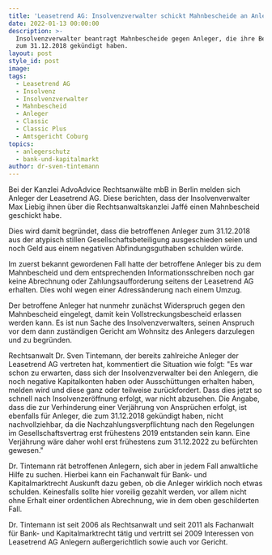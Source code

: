 ```yaml
---
title: 'Leasetrend AG: Insolvenzverwalter schickt Mahnbescheide an Anleger'
date: 2022-01-13 00:00:00
description: >-
  Insolvenzverwalter beantragt Mahnbescheide gegen Anleger, die ihre Beteiligung
  zum 31.12.2018 gekündigt haben. 
layout: post
style_id: post
image:
tags:
  - Leasetrend AG
  - Insolvenz
  - Insolvenzverwalter
  - Mahnbescheid
  - Anleger
  - Classic
  - Classic Plus
  - Amtsgericht Coburg
topics:
  - anlegerschutz
  - bank-und-kapitalmarkt
author: dr-sven-tintemann
---
```

Bei der Kanzlei AdvoAdvice Rechtsanwälte mbB in Berlin melden sich Anleger der Leasetrend AG. Diese berichten, dass der Insolvenverwalter Max Liebig ihnen über die Rechtsanwaltskanzlei Jaffé einen Mahnbescheid geschickt habe.&nbsp;

Dies wird damit begründet, dass die betroffenen Anleger zum 31.12.2018 aus der atypisch stillen Gesellschaftsbeteiligung ausgeschieden seien und noch Geld aus einem negativen Abfindungsguthaben schulden würde.&nbsp;

Im zuerst bekannt gewordenen Fall hatte der betroffene Anleger bis zu dem Mahnbescheid und dem entsprechenden Informationsschreiben noch gar keine Abrechnung oder Zahlungsaufforderung seitens der Leasetrend AG erhalten. Dies wohl wegen einer Adressänderung nach einem Umzug.&nbsp;

Der betroffene Anleger hat nunmehr zunächst Widerspruch gegen den Mahnbescheid eingelegt, damit kein Vollstreckungsbescheid erlassen werden kann. Es ist nun Sache des Insolvenzverwalters, seinen Anspruch vor dem dann zuständigen Gericht am Wohnsitz des Anlegers darzulegen und zu begründen.&nbsp;

Rechtsanwalt Dr. Sven Tintemann, der bereits zahlreiche Anleger der Leasetrend AG vertreten hat, kommentiert die Situation wie folgt: "Es war schon zu erwarten, dass sich der Insolvenzverwalter bei den Anlegern, die noch negative Kapitalkonten haben oder Ausschüttungen erhalten haben, melden wird und diese ganz oder teilweise zurückfordert. Dass dies jetzt so schnell nach Insolvenzeröffnung erfolgt, war nicht abzusehen. Die Angabe, dass die zur Verhinderung einer Verjährung von Ansprüchen erfolgt, ist ebenfalls für Anleger, die zum 31.12.2018 gekündigt haben, nicht nachvollziehbar, da die Nachzahlungsverpflichtung nach den Regelungen im Gesellschaftsvertrag erst frühestens 2019 entstanden sein kann. Eine Verjährung wäre daher wohl erst frühestens zum 31.12.2022 zu befürchten gewesen."

Dr. Tintemann rät betroffenen Anlegern, sich aber in jedem Fall anwaltliche Hilfe zu suchen. Hierbei kann ein Fachanwalt für Bank- und Kapitalmarktrecht Auskunft dazu geben, ob die Anleger wirklich noch etwas schulden. Keinesfalls sollte hier voreilig gezahlt werden, vor allem nicht ohne Erhalt einer ordentlichen Abrechnung, wie in dem oben geschilderten Fall.&nbsp;

Dr. Tintemann ist seit 2006 als Rechtsanwalt und seit 2011 als Fachanwalt für Bank- und Kapitalmarktrecht tätig und vertritt sei 2009 Interessen von Leasetrend AG Anlegern au&szlig;ergerichtlich sowie auch vor Gericht.&nbsp;
